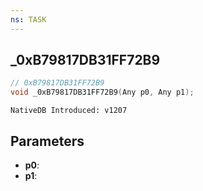 ```yaml
---
ns: TASK
---
```

## _0xB79817DB31FF72B9

```c
// 0xB79817DB31FF72B9
void _0xB79817DB31FF72B9(Any p0, Any p1);
```

```
NativeDB Introduced: v1207
```

## Parameters
* **p0**:
* **p1**:
